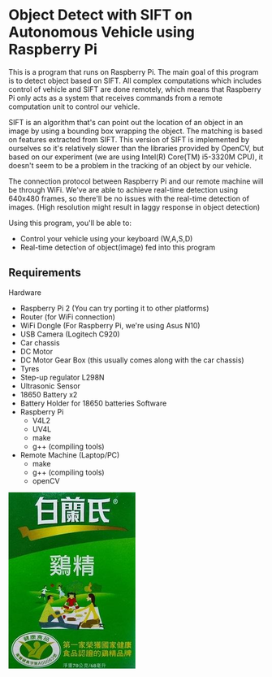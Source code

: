 Object Detect with SIFT on Autonomous Vehicle using Raspberry Pi
================================================================

This is a program that runs on Raspberry Pi. The main goal of this program is to detect object based on SIFT. All complex computations which includes control of vehicle and SIFT are done remotely, which means that Raspberry Pi only acts as a system that receives commands from a remote computation unit to control our vehicle. 

SIFT is an algorithm that's can point out the location of an object in an image by using a bounding box wrapping the object. The matching is based on features extracted from SIFT. This version of SIFT is implemented by ourselves so it's relatively slower than the libraries provided by OpenCV, but based on our experiment (we are using Intel(R) Core(TM) i5-3320M CPU), it doesn't seem to be a problem in the tracking of an object by our vehicle.

The connection protocol between Raspberry Pi and our remote machine will be through WiFi. We've are able to achieve real-time detection using 640x480 frames, so there'll be no issues with the real-time detection of images. (High resolution might result in laggy response in object detection)

Using this program, you'll be able to:
  - Control your vehicle using your keyboard (W,A,S,D)
  - Real-time detection of object(image) fed into this program

Requirements
------------
Hardware
  - Raspberry Pi 2 (You can try porting it to other platforms)
  - Router (for WiFi connection)
  - WiFi Dongle (For Raspberry Pi, we're using Asus N10)
  - USB Camera (Logitech C920)
  - Car chassis
  - DC Motor
  - DC Motor Gear Box (this usually comes along with the car chassis)
  - Tyres 
  - Step-up regulator L298N 
  - Ultrasonic Sensor 
  - 18650 Battery x2
  - Battery Holder for 18650 batteries
Software
  - Raspberry Pi
    - V4L2
    - UV4L
    - make
    - g++ (compiling tools)
  - Remote Machine (Laptop/PC)
    - make
    - g++ (compiling tools)
    - openCV

![Alt text](target/jijijin.jpg?raw=true "Optional Title")
